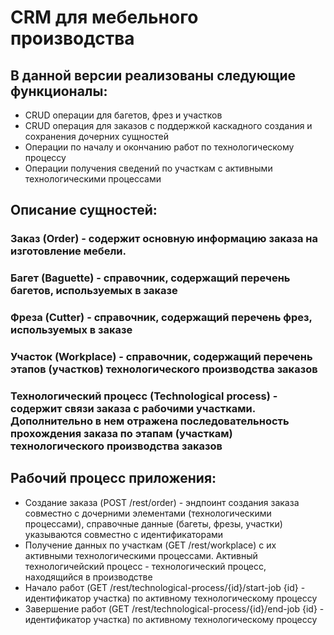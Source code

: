 # CRM для мебельного производства

## В данной версии реализованы следующие функционалы:
 - CRUD операции для багетов, фрез и участков
 - CRUD операция для заказов с поддержкой каскадного создания и сохранения дочерних сущностей
 - Операции по началу и окончанию работ по технологическому процессу
 - Операции получения сведений по участкам с активными технологическими процессами

## Описание сущностей:
### Заказ (Order) - содержит основную информацию заказа на изготовление мебели.
### Багет (Baguette) - справочник, содержащий перечень багетов, используемых в заказе
### Фреза (Cutter) - справочник, содержащий перечень фрез, используемых в заказе
### Участок (Workplace) - справочник, содержащий перечень этапов (участков) технологического производства заказов
### Технологический процесс (Technological process) - содержит связи заказа с рабочими участками. Дополнительно в нем отражена последовательность прохождения заказа по этапам (участкам) технологического производства заказов

## Рабочий процесс приложения:
 - Создание заказа (POST /rest/order) - эндпоинт создания заказа совместно с дочерними элементами (технологическими процессами), справочные данные (багеты, фрезы, участки) указываются совместно с идентификаторами
 - Получение данных по участкам (GET /rest/workplace) с их активными технологическими процессами. Активный технологичейский процесс - технологический процесс, находящийся в производстве
 - Начало работ (GET /rest/technological-process/{id}/start-job {id} - идентификатор участка) по активному технологическому процессу
 - Завершение работ (GET /rest/technological-process/{id}/end-job {id} - идентификатор участка) по активному технологическому процессу
